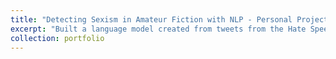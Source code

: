```yaml
---
title: "Detecting Sexism in Amateur Fiction with NLP - Personal Project"
excerpt: "Built a language model created from tweets from the Hate Speech and Offensive Language dataset using Universal language model fine-tuning, and constructed a classifier with 98% testing accuracy using the language model. Used the tweet-based classifier to detect sexism in amateur fiction from the subreddit r/WritingPrompts, and studied false positives and negatives, such as in the context of sarcasm"
collection: portfolio
---
```

